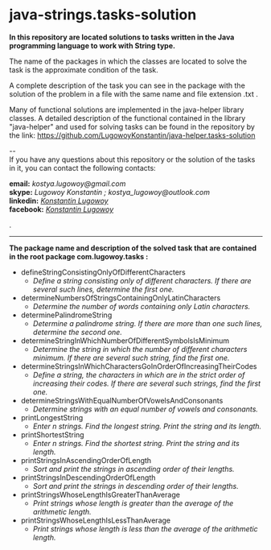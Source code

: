 # java-strings.tasks-solution
**In this repository are located solutions to tasks written in the Java programming language to work with String type.**

The name of the packages in which the classes are located to solve the task is the approximate condition of the task.  

A complete description of the task you can see in the package with the solution of the problem in a file with the same name and file extension .txt  .  

Many of functional solutions are implemented in the java-helper library classes. 
A detailed description of the functional contained in the library "java-helper" and used for solving tasks can be found 
in the repository by the link: https://github.com/LugowoyKonstantin/java-helper.tasks-solution

 --  
If you have any questions about this repository or the solution of the tasks in it, you can contact the following contacts:

**email:** _kostya.lugowoy@gmail.com_  
**skype:** _Lugowoy Konstantin ; kostya_lugowoy@outlook.com_  
**linkedin:** _[Konstantin Lugowoy](https://www.linkedin.com/in/lugowoy-konstantin/)_  
**facebook:** _[Konstantin Lugowoy](https://www.facebook.com/lugowoy.konstantin)_  

.  

---

**The package name and description of the solved task that are contained in the root package com.lugowoy.tasks :**  

* defineStringConsistingOnlyOfDifferentCharacters  
    * _Define a string consisting only of different characters.
       If there are several such lines, determine the first one._  
* determineNumbersOfStringsContainingOnlyLatinCharacters  
    * _Determine the number of words containing only Latin characters._  
* determinePalindromeString  
    * _Determine a palindrome string. If there are more than one such lines, determine the second one._  
* determineStringInWhichNumberOfDifferentSymbolsIsMinimum  
    * _Determine the string in which the number of different characters minimum.
       If there are several such string, find the first one._  
* determineStringsInWhichCharactersGoInOrderOfIncreasingTheirCodes  
    * _Define a string, the characters in which are in the strict order of increasing their codes.
       If there are several such strings, find the first one._  
* determineStringsWithEqualNumberOfVowelsAndConsonants  
    * _Determine strings with an equal number of vowels and consonants._  
* printLongestString
    * _Enter n strings. Find the longest string. Print the string and its length._
* printShortestString
    * _Enter n strings. Find the shortest string. Print the string and its length._
* printStringsInAscendingOrderOfLength  
    * _Sort and print the strings in ascending order of their lengths._  
* printStringsInDescendingOrderOfLength  
    * _Sort and print the strings in descending order of their lengths._  
* printStringsWhoseLengthIsGreaterThanAverage  
    * _Print strings whose length is greater than the average of the arithmetic length._  
* printStringsWhoseLengthIsLessThanAverage  
    * _Print strings whose length is less than the average of the arithmetic length._  